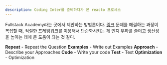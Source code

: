 ```yaml
---
description: Coding Inter를 준비하다가 본 reacto 프로세스
---
```


Fullstack Academy라는 곳에서 제안하는 방법론이다. [링크](https://www.youtube.com/watch?v=DIR_rxusO8Q&t=386s)
문제를 해결하는 과정이 복잡할 때, 적절한 프레임워크를 이용해서 단순화시키는 게 인지 부하를 줄이고 생산성을 높이는 데에 큰 도움이 되는 것 같다.

**Repeat** - Repeat the Question
**Examples** - Write out Examples
**Approach** - Describe your Approaches
**Code** - Write your code
**Test** - Test 
**Optimization** - Optimization
